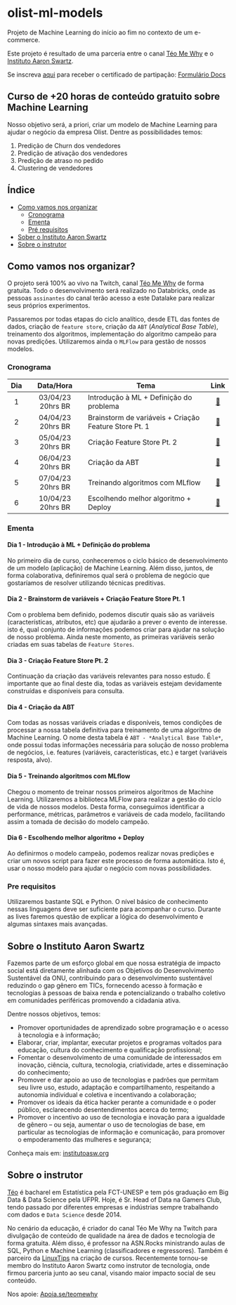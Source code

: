 # olist-ml-models


Projeto de Machine Learning do início ao fim no contexto de um e-commerce.

Este projeto é resultado de uma parceria entre o canal [Téo Me Why](https://www.twitch.tv/teomewhy) e o [Instituto Aaron Swartz](https://institutoasw.org/).

Se inscreva [aqui](https://forms.gle/bXEdjsjYWt3K9euC7) para receber o certificado de partipação: [Formulário Docs](https://forms.gle/bXEdjsjYWt3K9euC7)

## Curso de +20 horas de conteúdo gratuito sobre Machine Learning

Nosso objetivo será, a priori, criar um modelo de Machine Learning para ajudar o negócio da empresa Olist. Dentre as possibilidades temos:

1. Predição de Churn dos vendedores
2. Predição de ativação dos vendedores
3. Predição de atraso no pedido
4. Clustering de vendedores

## Índice
- [Como vamos nos organizar](#como-vamos-nos-organizar)
  - [Cronograma](#cronograma)
  - [Ementa](#ementa)
  - [Pré requisitos](#pre-requisitos)
- [Sober o Instituto Aaron Swartz](#sobre-o-instituto-aaron-swartz)
- [Sobre o instrutor](#sobre-o-instrutor)

## Como vamos nos organizar?

O projeto será 100% ao vivo na Twitch, canal [Téo Me Why](https://www.twitch.tv/teomewhy) de forma gratuita. Todo o desenvolvimento será realizado no Databricks, onde as pessoas `assinantes` do canal terão acesso a este Datalake para realizar seus próprios experimentos.

Passaremos por todas etapas do ciclo analítico, desde ETL das fontes de dados, criação de `feature store`, criação da `ABT` (_Analytical Base Table_), treinamento dos algoritmos, implementação do algoritmo campeão para novas predições. Utilizaremos ainda o `MLFlow` para gestão de nossos modelos.

### Cronograma

| Dia | Data/Hora | Tema | Link |
| :---: | :---: | --- | :---: |
| 1 | 03/04/23 20hrs BR | Introdução à ML + Definição do problema | [:link:](https://www.twitch.tv/teomewhy/schedule?segmentID=94801bcb-c6ff-48d2-9b66-a818a5fa0571) |
| 2 | 04/04/23 20hrs BR | Brainstorm de variáveis + Criação Feature Store Pt. 1 | [:link:](https://www.twitch.tv/teomewhy/schedule?segmentID=45919433-bed9-4783-9ab8-3965149115dc) |
| 3 | 05/04/23 20hrs BR | Criação Feature Store Pt. 2 | [:link:](https://www.twitch.tv/teomewhy/schedule?segmentID=5de9cb10-518b-4fe6-b128-5556fa492ea8) |
| 4 | 06/04/23 20hrs BR | Criação da ABT | [:link:](https://www.twitch.tv/teomewhy/schedule?segmentID=24099f20-c017-4f79-a598-2a4b4aca460e) |
| 5 | 07/04/23 20hrs BR | Treinando algoritmos com MLflow | [:link:](https://www.twitch.tv/teomewhy/schedule?segmentID=48343bdd-6abf-4c66-a452-d6c3702f8e91) |
| 6 | 10/04/23 20hrs BR | Escolhendo melhor algoritmo + Deploy | [:link:](https://www.twitch.tv/teomewhy/schedule?segmentID=5a083e57-cbaf-4117-83e4-77b294f9d8ff) |

### Ementa

#### Dia 1 - Introdução à ML + Definição do problema

No primeiro dia de curso, conheceremos o ciclo básico de desenvolvimento de um modelo (aplicação) de Machine Learning. Além disso, juntos, de forma colaborativa, definiremos qual será o problema de negócio que gostaríamos de resolver utilizando técnicas preditivas.

#### Dia 2 - Brainstorm de variáveis + Criação Feature Store Pt. 1

Com o problema bem definido, podemos discutir quais são as variáveis (características, atributos, etc) que ajudarão a prever o evento de interesse. isto é, qual conjunto de informações podemos criar para ajudar na solução de nosso problema. Ainda neste momento, as primeiras variáveis serão criadas em suas tabelas de `Feature Stores`.

#### Dia 3 - Criação Feature Store Pt. 2

Continuação da criação das variáveis relevantes para nosso estudo. É importante que ao final deste dia, todas as variáveis estejam devidamente construídas e disponíveis para consulta.

#### Dia 4 - Criação da ABT

Com todas as nossas variáveis criadas e disponíveis, temos condições de processar a nossa tabela definitiva para treinamento de uma algoritmo de Machine Learning. O nome desta tabela é `ABT - *Analytical Base Table*`, onde possui todas informações necessária para solução de nosso problema de negócios, i.e. features (variáveis, características, etc.) e target (variáveis resposta, alvo).

#### Dia 5 - Treinando algoritmos com MLflow

Chegou o momento de treinar nossos primeiros algoritmos de Machine Learning. Utilizaremos a biblioteca MLFlow para realizar a gestão do ciclo de vida de nossos modelos. Desta forma, conseguimos identificar a performance, métricas, parâmetros e variáveis de cada modelo, facilitando assim a tomada de decisão do modelo campeão.

#### Dia 6 - Escolhendo melhor algoritmo + Deploy

Ao definirmos o modelo campeão, podemos realizar novas predições e criar um novos script para fazer este processo de forma automática. Isto é, usar o nosso modelo para ajudar o negócio com novas possibilidades.

### Pre requisitos

Utilizaremos bastante SQL e Python. O nível básico de conhecimento nessas linguagens deve ser suficiente para acompanhar o curso. Durante as lives faremos questão de explicar a lógica do desenvolvimento e algumas sintaxes mais avançadas.

## Sobre o Instituto Aaron Swartz

Fazemos parte de um esforço global em que nossa estratégia de impacto social está diretamente alinhada com os Objetivos do Desenvolvimento Sustentável da ONU, contribuindo para o desenvolvimento sustentável reduzindo o gap gênero em TICs, fornecendo acesso à formação e tecnologias à pessoas de baixa renda e potencializando o trabalho coletivo em comunidades periféricas promovendo a cidadania ativa.

Dentre nossos objetivos, temos:
- Promover oportunidades de aprendizado sobre programação e o acesso à tecnologia e à informação;
- Elaborar, criar, implantar, executar projetos e programas voltados para educação, cultura do conhecimento e qualificação profissional;
- Fomentar o desenvolvimento de uma comunidade de interessados em inovação, ciência, cultura, tecnologia, criatividade, artes e disseminação do conhecimento;
- Promover e dar apoio ao uso de tecnologias e padrões que permitam seu livre uso, estudo, adaptação e compartilhamento, respeitando a autonomia individual e coletiva e incentivando a colaboração;
- Promover os ideais da ética hacker perante a comunidade e o poder público, esclarecendo desentendimentos acerca do termo;
- Promover o incentivo ao uso de tecnologia e inovação para a igualdade de gênero – ou seja, aumentar o uso de tecnologias de base, em particular as tecnologias de informação e comunicação, para promover o empoderamento das mulheres e segurança;

Conheça mais em: [institutoasw.org](https://institutoasw.org/)

## Sobre o instrutor

[Téo](https://www.linkedin.com/in/teocalvo/) é bacharel em Estatística pela FCT-UNESP e tem pós graduação em Big Data & Data Science pela UFPR. Hoje, é Sr. Head of Data na Gamers Club, tendo passado por diferentes empresas e indústrias sempre trabalhando com dados e `Data Science` desde 2014.

No cenário da educação, é criador do canal Téo Me Why na Twitch para divulgação de conteúdo de qualidade na área de dados e tecnologia de forma gratuita. Além disso, é professor na ASN.Rocks ministrando aulas de SQL, Python e Machine Learning (classificadores e regressores). Também é parceiro da [LinuxTips](https://www.linuxtips.io/) na criação de cursos. Recentemente tornou-se membro do Instituto Aaron Swartz como instrutor de tecnologia, onde firmou parceria junto ao seu canal, visando maior impacto social de seu conteúdo.

Nos apoie: [Apoia.se/teomewhy](http://apoia.se/teomewhy)
